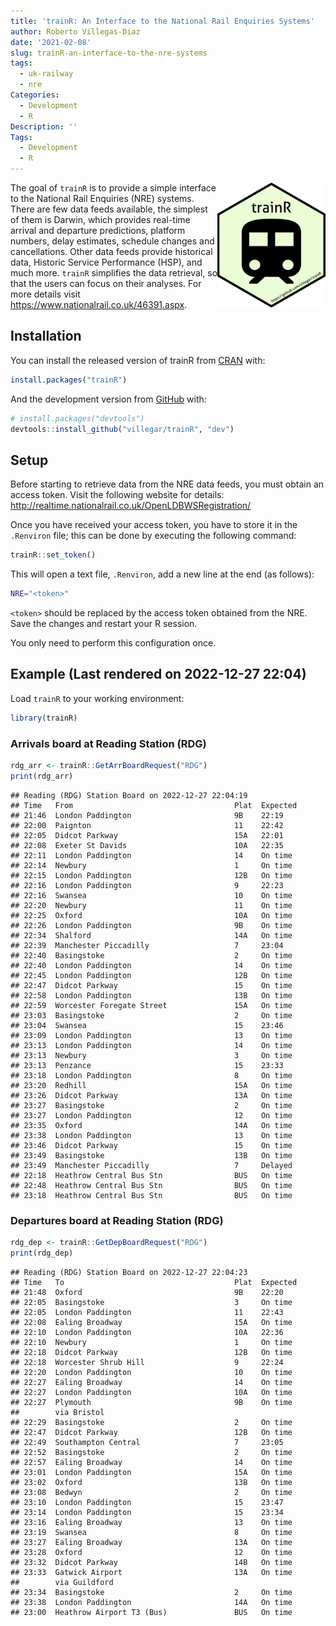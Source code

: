 ```yaml
---
title: 'trainR: An Interface to the National Rail Enquiries Systems'
author: Roberto Villegas-Diaz
date: '2021-02-08'
slug: trainR-an-interface-to-the-nre-systems
tags:
  - uk-railway
  - nre
Categories:
  - Development
  - R
Description: ''
Tags:
  - Development
  - R
---
```


<img src="https://raw.githubusercontent.com/villegar/trainR/main/inst/images/logo.png" alt="logo" align="right" height=200px/>

The goal of `trainR` is to provide a simple interface to the 
National Rail Enquiries (NRE) systems. There are few data feeds 
available, the simplest of them is Darwin, which provides real-time 
arrival and departure predictions, platform numbers, delay estimates, 
schedule changes and cancellations. Other data feeds provide historical 
data, Historic Service Performance (HSP), and much more. `trainR` 
simplifies the data retrieval, so that the users can focus on their 
analyses. For more details visit 
https://www.nationalrail.co.uk/46391.aspx.

## Installation

You can install the released version of trainR from [CRAN](https://CRAN.R-project.org) with:

``` r
install.packages("trainR")
```

And the development version from [GitHub](https://github.com/) with:

``` r
# install.packages("devtools")
devtools::install_github("villegar/trainR", "dev")
```

## Setup
Before starting to retrieve data from the NRE data feeds, you must obtain an access token. 
Visit the following website for details: http://realtime.nationalrail.co.uk/OpenLDBWSRegistration/

Once you have received your access token, you have to store it in the `.Renviron` file; this can be 
done by executing the following command:


```r
trainR::set_token()
```

This will open a text file, `.Renviron`, add a new line at the end (as follows):

```bash
NRE="<token>"
```

`<token>` should be replaced by the access token obtained from the NRE. Save the changes and restart 
your R session.

You only need to perform this configuration once.

## Example (Last rendered on 2022-12-27 22:04)

Load `trainR` to your working environment:

```r
library(trainR)
```

### Arrivals board at Reading Station (RDG)


```r
rdg_arr <- trainR::GetArrBoardRequest("RDG")
print(rdg_arr)
```

```
## Reading (RDG) Station Board on 2022-12-27 22:04:19
## Time   From                                    Plat  Expected
## 21:46  London Paddington                       9B    22:19
## 22:00  Paignton                                11    22:42
## 22:05  Didcot Parkway                          15A   22:01
## 22:08  Exeter St Davids                        10A   22:35
## 22:11  London Paddington                       14    On time
## 22:14  Newbury                                 1     On time
## 22:15  London Paddington                       12B   On time
## 22:16  London Paddington                       9     22:23
## 22:16  Swansea                                 10    On time
## 22:20  Newbury                                 11    On time
## 22:25  Oxford                                  10A   On time
## 22:26  London Paddington                       9B    On time
## 22:34  Shalford                                14A   On time
## 22:39  Manchester Piccadilly                   7     23:04
## 22:40  Basingstoke                             2     On time
## 22:40  London Paddington                       14    On time
## 22:45  London Paddington                       12B   On time
## 22:47  Didcot Parkway                          15    On time
## 22:58  London Paddington                       13B   On time
## 22:59  Worcester Foregate Street               15A   On time
## 23:03  Basingstoke                             2     On time
## 23:04  Swansea                                 15    23:46
## 23:09  London Paddington                       13    On time
## 23:13  London Paddington                       14    On time
## 23:13  Newbury                                 3     On time
## 23:13  Penzance                                15    23:33
## 23:18  London Paddington                       8     On time
## 23:20  Redhill                                 15A   On time
## 23:26  Didcot Parkway                          13A   On time
## 23:27  Basingstoke                             2     On time
## 23:27  London Paddington                       12    On time
## 23:35  Oxford                                  14A   On time
## 23:38  London Paddington                       13    On time
## 23:46  Didcot Parkway                          15    On time
## 23:49  Basingstoke                             13B   On time
## 23:49  Manchester Piccadilly                   7     Delayed
## 22:18  Heathrow Central Bus Stn                BUS   On time
## 22:48  Heathrow Central Bus Stn                BUS   On time
## 23:18  Heathrow Central Bus Stn                BUS   On time
```

### Departures board at Reading Station (RDG)


```r
rdg_dep <- trainR::GetDepBoardRequest("RDG")
print(rdg_dep)
```

```
## Reading (RDG) Station Board on 2022-12-27 22:04:23
## Time   To                                      Plat  Expected
## 21:48  Oxford                                  9B    22:20
## 22:05  Basingstoke                             3     On time
## 22:05  London Paddington                       11    22:43
## 22:08  Ealing Broadway                         15A   On time
## 22:10  London Paddington                       10A   22:36
## 22:10  Newbury                                 1     On time
## 22:18  Didcot Parkway                          12B   On time
## 22:18  Worcester Shrub Hill                    9     22:24
## 22:20  London Paddington                       10    On time
## 22:27  Ealing Broadway                         14    On time
## 22:27  London Paddington                       10A   On time
## 22:27  Plymouth                                9B    On time
##        via Bristol                             
## 22:29  Basingstoke                             2     On time
## 22:47  Didcot Parkway                          12B   On time
## 22:49  Southampton Central                     7     23:05
## 22:52  Basingstoke                             2     On time
## 22:57  Ealing Broadway                         14    On time
## 23:01  London Paddington                       15A   On time
## 23:02  Oxford                                  13B   On time
## 23:08  Bedwyn                                  2     On time
## 23:10  London Paddington                       15    23:47
## 23:14  London Paddington                       15    23:34
## 23:16  Ealing Broadway                         13    On time
## 23:19  Swansea                                 8     On time
## 23:27  Ealing Broadway                         13A   On time
## 23:28  Oxford                                  12    On time
## 23:32  Didcot Parkway                          14B   On time
## 23:33  Gatwick Airport                         13A   On time
##        via Guildford                           
## 23:34  Basingstoke                             2     On time
## 23:38  London Paddington                       14A   On time
## 23:00  Heathrow Airport T3 (Bus)               BUS   On time
```
